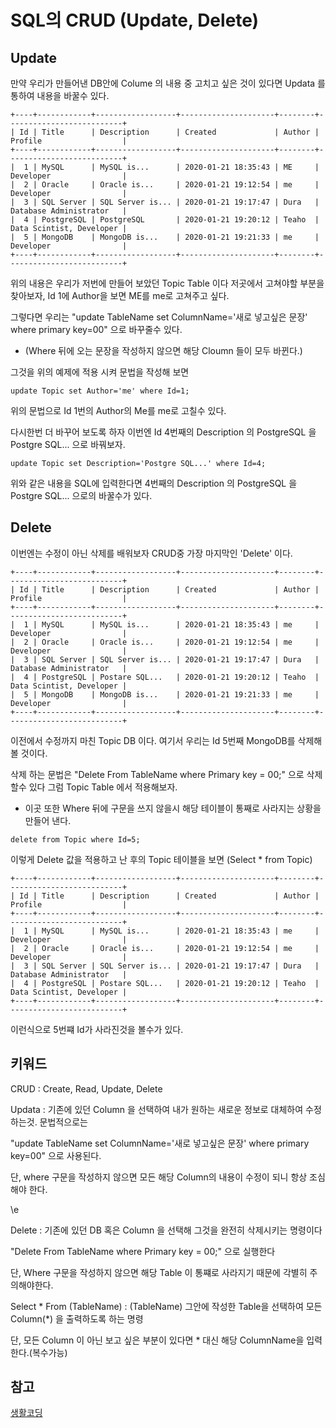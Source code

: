 # SQL의 CRUD (Update, Delete)

## Update

만약 우리가 만들어낸 DB안에 Colume 의 내용 중 고치고 싶은 것이 있다면 Updata 를 통하여 내용을 바꿀수 있다.
```
+----+------------+------------------+---------------------+--------+--------------------------+
| Id | Title      | Description      | Created             | Author | Profile                  |
+----+------------+------------------+---------------------+--------+--------------------------+
|  1 | MySQL      | MySQL is...      | 2020-01-21 18:35:43 | ME     | Developer                |
|  2 | Oracle     | Oracle is...     | 2020-01-21 19:12:54 | me     | Developer                |
|  3 | SQL Server | SQL Server is... | 2020-01-21 19:17:47 | Dura   | Database Administrator   |
|  4 | PostgreSQL | PostgreSQL       | 2020-01-21 19:20:12 | Teaho  | Data Scintist, Developer |
|  5 | MongoDB    | MongoDB is...    | 2020-01-21 19:21:33 | me     | Developer                |
+----+------------+------------------+---------------------+--------+--------------------------+
```

위의 내용은 우리가 저번에 만들어 보았던 Topic Table 이다 저곳에서 고쳐야할 부분을 찾아보자, Id 1에 Author을 보면 ME를 me로 고쳐주고 싶다.

그렇다면 우리는 "update TableName set ColumnName='새로 넣고싶은 문장' where primary key=00" 으로 바꾸줄수 있다.

* (Where 뒤에 오는 문장을 작성하지 않으면 해당 Cloumn 들이 모두 바뀐다.)

그것을 위의 예제에 적용 시켜 문법을 작성해 보면

```
update Topic set Author='me' where Id=1;
```

위의 문법으로 Id 1번의 Author의 Me를 me로 고칠수 있다. 

다시한번 더 바꾸어 보도록 하자 이번엔 Id 4번째의 Description 의 PostgreSQL 을 Postgre SQL... 으로 바꿔보자.


```
update Topic set Description='Postgre SQL...' where Id=4;
```

위와 같은 내용을 SQL에 입력한다면 4번째의 Description 의 PostgreSQL 을 Postgre SQL... 으로의 바꿀수가 있다.


## Delete

이번엔는 수정이 아닌 삭제를 배워보자 CRUD중 가장 마지막인 'Delete' 이다.
```
+----+------------+------------------+---------------------+--------+--------------------------+
| Id | Title      | Description      | Created             | Author | Profile                  |
+----+------------+------------------+---------------------+--------+--------------------------+
|  1 | MySQL      | MySQL is...      | 2020-01-21 18:35:43 | me     | Developer                |
|  2 | Oracle     | Oracle is...     | 2020-01-21 19:12:54 | me     | Developer                |
|  3 | SQL Server | SQL Server is... | 2020-01-21 19:17:47 | Dura   | Database Administrator   |
|  4 | PostgreSQL | Postare SQL...   | 2020-01-21 19:20:12 | Teaho  | Data Scintist, Developer |
|  5 | MongoDB    | MongoDB is...    | 2020-01-21 19:21:33 | me     | Developer                |
+----+------------+------------------+---------------------+--------+--------------------------+
```
이전에서 수정까지 마친 Topic DB 이다. 여기서 우리는 Id 5번째 MongoDB를 삭제해볼 것이다.

삭제 하는 문법은 "Delete From TableName where Primary key = 00;" 으로 삭제할수 있다 그럼  Topic Table 에서 적용해보자.

* 이곳 또한 Where 뒤에 구문을 쓰지 않을시 해당 테이블이 통째로 사라지는 상황을 만들어 낸다. 

```
delete from Topic where Id=5;
``` 

이렇게 Delete 값을 적용하고 난 후의 Topic 테이블을 보면 (Select * from Topic)

```
+----+------------+------------------+---------------------+--------+--------------------------+
| Id | Title      | Description      | Created             | Author | Profile                  |
+----+------------+------------------+---------------------+--------+--------------------------+
|  1 | MySQL      | MySQL is...      | 2020-01-21 18:35:43 | me     | Developer                |
|  2 | Oracle     | Oracle is...     | 2020-01-21 19:12:54 | me     | Developer                |
|  3 | SQL Server | SQL Server is... | 2020-01-21 19:17:47 | Dura   | Database Administrator   |
|  4 | PostgreSQL | Postare SQL...   | 2020-01-21 19:20:12 | Teaho  | Data Scintist, Developer |
+----+------------+------------------+---------------------+--------+--------------------------+
```
이런식으로 5번쨰 Id가 사라진것을 볼수가 있다.


## 키워드

CRUD : Create, Read, Update, Delete




Updata : 기존에 있던 Column 을 선택하여 내가 원하는 새로운 정보로 대체하여 수정하는것. 문법적으로는 

"update TableName set ColumnName='새로 넣고싶은 문장' where primary key=00" 으로 사용된다.

단, where 구문을 작성하지 않으면 모든 해당 Column의 내용이 수정이 되니 항상 조심해야 한다.

\e

Delete : 기존에 있던 DB 혹은 Column 을 선택해 그것을 완전히 삭제시키는 명령이다 

"Delete From TableName where Primary key = 00;" 으로 실행한다

단, Where 구문을 작성하지 않으면 해당 Table 이 통쨰로 사라지기 때문에 각별히 주의해야한다.



Select * From (TableName) : (TableName) 그안에 작성한 Table을 선택하여 모든Column(*)
을 출력하도록 하는 명령

단, 모든 Column 이 아닌 보고 싶은 부분이 있다면 * 대신 해당 ColumnName을 입력한다.(복수가능)

## 참고

[생활코딩](https://opentutorials.org/course/3161/19542)



